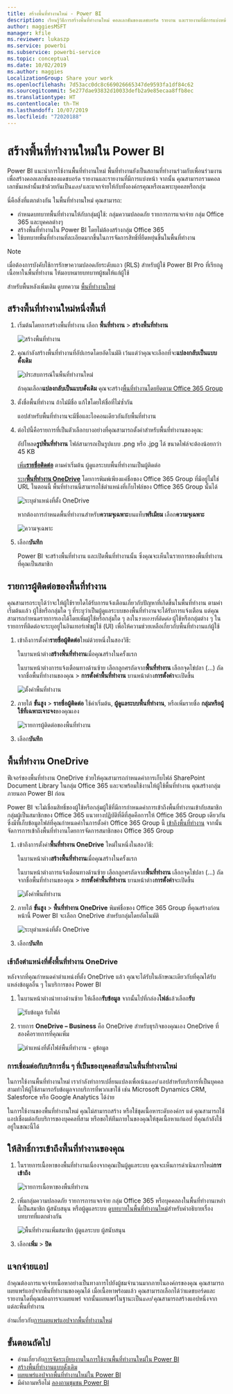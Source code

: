 ```yaml
---
title: สร้างพื้นที่ทำงานใหม่ - Power BI
description: เรียนรู้วิธีการสร้างพื้นที่ทำงานใหม่ คอลเลกชันของแดชบอร์ด รายงาน และรายงานที่มีการแบ่งหน้าที่สร้างขึ้นเพื่อนำเสนอเมทริกซ์หลักสำหรับองค์กรของคุณ
author: maggiesMSFT
manager: kfile
ms.reviewer: lukaszp
ms.service: powerbi
ms.subservice: powerbi-service
ms.topic: conceptual
ms.date: 10/02/2019
ms.author: maggies
LocalizationGroup: Share your work
ms.openlocfilehash: 7d53acc0dc8c669026665347de9593fa1df84c62
ms.sourcegitcommit: 5e277dae93832d10033defb2a9e85ecaa8ffb8ec
ms.translationtype: HT
ms.contentlocale: th-TH
ms.lasthandoff: 10/07/2019
ms.locfileid: "72020188"
---
```

# <a name="create-the-new-workspaces-in-power-bi"></a>สร้างพื้นที่ทำงานใหม่ใน Power BI

Power BI แนะนำการใช้งานพื้นที่ทำงานใหม่ พื้นที่ทำงานยังเป็นสถานที่ทำงานร่วมกับเพื่อนร่วมงานเพื่อสร้างคอลเลกชันของแดชบอร์ด รายงานและรายงานที่มีการแบ่งหน้า จากนั้น คุณสามารถรวมคอลเลกชันเหล่านั้นเข้าด้วยกันเป็น*แอป* และแจกจ่ายให้กับทั้งองค์กรคุณหรือเฉพาะบุคคลหรือกลุ่ม 

นี่คือสิ่งที่แตกต่างกัน ในพื้นที่ทำงานใหม่ คุณสามารถ:

- กำหนดบทบาทพื้นที่ทำงานให้กับกลุ่มผู้ใช้: กลุ่มความปลอดภัย รายการการแจกจ่าย กลุ่ม Office 365 และบุคคลต่างๆ
- สร้างพื้นที่ทำงานใน Power BI โดยไม่ต้องสร้างกลุ่ม Office 365
- ใช้บทบาทพื้นที่ทำงานที่ละเอียดมากขึ้นในการจัดการสิทธิ์ที่ยืดหยุ่นขึ้นในพื้นที่ทำงาน

> [!NOTE]
> เมื่อต้องการบังคับใช้การรักษาความปลอดภัยระดับแถว (RLS) สำหรับผู้ใช้ Power BI Pro ที่เรียกดูเนื้อหาในพื้นที่ทำงาน ให้มอบหมายบทบาทผู้ชมให้แก่ผู้ใช้

สำหรับพื้นหลังเพิ่มเติม ดูบทความ [พื้นที่ทำงานใหม่](service-new-workspaces.md)

## <a name="create-one-of-the-new-workspaces"></a>สร้างพื้นที่ทำงานใหม่หนึ่งพื้นที่

1. เริ่มต้นโดยการสร้างพื้นที่ทำงาน เลือก **พื้นที่ทำงาน** > **สร้างพื้นที่ทำงาน**
   
     ![สร้างพื้นที่ทำงาน](media/service-create-the-new-workspaces/power-bi-workspace-create.png)

2. คุณกำลังสร้างพื้นที่ทำงานที่อัปเกรดโดยอัตโนมัติ เว้นแต่ว่าคุณจะเลือกที่จะ**แปลงกลับเป็นแบบดั้งเดิม**
   
     ![ประสบการณ์ในพื้นที่ทำงานใหม่](media/service-create-the-new-workspaces/power-bi-new-workspace.png)
     
     ถ้าคุณเลือก**แปลงกลับเป็นแบบดั้งเดิม** คุณจะสร้าง[พื้นที่ทำงานโดยยึดตาม Office 365 Group](service-create-workspaces.md) 

2. ตั้งชื่อพื้นที่ทำงาน ถ้าไม่มีชื่อ แก้ไขโดยให้ชื่อที่ไม่ซ้ำกัน
   
     แอปสำหรับพื้นที่ทำงานจะมีชื่อและไอคอนเดียวกันกับพื้นที่ทำงาน
   
1. ต่อไปนี้คือรายการที่เป็นตัวเลือกบางอย่างที่คุณสามารถตั้งค่าสำหรับพื้นที่ทำงานของคุณ:

    อัปโหลด**รูปพื้นที่ทำงาน** ไฟล์สามารถเป็นรูปแบบ .png หรือ .jpg ได้ ขนาดไฟล์จะต้องน้อยกว่า 45 KB
    
    [เพิ่ม**รายชื่อติดต่อ**](#workspace-contact-list) ตามค่าเริ่มต้น ผู้ดูแลระบบพื้นที่ทำงานเป็นผู้ติดต่อ 
    
    [ระบุ**พื้นที่ทำงาน OneDrive**](#workspace-onedrive) โดยการพิมพ์เพียงแค่ชื่อของ Office 365 Group ที่มีอยู่ไม่ใช่ URL ในตอนนี้ พื้นที่ทำงานนี้สามารถใช้ตำแหน่งที่เก็บไฟล์ของ Office 365 Group นั้นได้ 

    ![ระบุตำแหน่งที่ตั้ง OneDrive](media/service-create-the-new-workspaces/power-bi-new-workspace-onedrive.png)

    หากต้องการกำหนดพื้นที่ทำงานสำหรับ**ความจุเฉพาะ**บนแท็บ**พรีเมียม** เลือก**ความจุเฉพาะ**
     
    ![ความจุเฉพาะ](media/service-create-the-new-workspaces/power-bi-workspace-premium.png)

1. เลือก**บันทึก**

    Power BI จะสร้างพื้นที่ทำงาน และเปิดพื้นที่ทำงานนั้น ซึ่งคุณจะเห็นในรายการของพื้นที่ทำงานที่คุณเป็นสมาชิก 

## <a name="workspace-contact-list"></a>รายการผู้ติดต่อของพื้นที่ทำงาน

คุณสามารถระบุได้ว่าจะให้ผู้ใช้รายใดได้รับการแจ้งเตือนเกี่ยวกับปัญหาที่เกิดขึ้นในพื้นที่ทำงาน ตามค่าเริ่มต้นแล้ว ผู้ใช้หรือกลุ่มใด ๆ ที่ระบุว่าเป็นผู้ดูแลระบบของพื้นที่ทำงานจะได้รับการแจ้งเตือน แต่คุณสามารถกำหนดรายการเองได้โดยเพิ่มผู้ใช้หรือกลุ่มใด ๆ ลงใน*รายการที่ติดต่อ* ผู้ใช้หรือกลุ่มต่าง ๆ ในรายการที่ติดต่อจะระบุอยู่ในอินเทอร์เฟซผู้ใช้ (UI) เพื่อให้ความช่วยเหลือเกี่ยวกับพื้นที่ทำงานแก่ผู้ใช้

1. เข้าถึงการตั้งค่า**รายชื่อผู้ติดต่อ**ใหม่ด้วยหนึ่งในสองวิธี:

    ในบานหน้าต่าง**สร้างพื้นที่ทำงาน**เมื่อคุณสร้างในครั้งแรก

    ในบานหน้าต่างการแจ้งเตือนทางด้านซ้าย เลือกลูกศรถัดจาก**พื้นที่ทำงาน** เลือกจุดไข่ปลา (...) ถัดจากชื่อพื้นที่ทำงานของคุณ > **การตั้งค่าพื้นที่ทำงาน** บานหน้าต่าง**การตั้งค่า**จะเปิดขึ้น

    ![ตั้งค่าพื้นที่ทำงาน](media/service-create-the-new-workspaces/power-bi-workspace-new-settings.png)

2. ภายใต้ **ขั้นสูง** > **รายชื่อผู้ติดต่อ** ใช้ค่าเริ่มต้น, **ผู้ดูแลระบบพื้นที่ทำงาน**, หรือเพิ่มรายชื่อ **กลุ่มหรือผู้ใช้ที่เฉพาะเจาะจง**ของคุณเอง 

    ![รายการผู้ติดต่อของพื้นที่ทำงาน](media/service-create-the-new-workspaces/power-bi-workspace-contacts.png)

3. เลือก**บันทึก**

## <a name="workspace-onedrive"></a>พื้นที่ทำงาน OneDrive

ฟีเจอร์ของพื้นที่ทำงาน OneDrive ช่วยให้คุณสามารถกำหนดค่าการเก็บไฟล์ SharePoint Document Library ในกลุ่ม Office 365 และจะพร้อมใช้งานให้ผู้ใช้พื้นที่ทำงาน คุณสร้างกลุ่มภายนอก Power BI ก่อน 

Power BI จะไม่เชื่อมสิทธิ์ของผู้ใช้หรือกลุ่มผู้ใช้ที่มีการกำหนดค่าการเข้าถึงพื้นที่ทำงานเข้ากับสมาชิกกลุ่มผู้เป็นสมาชิกของ Office 365 แนวทางปฏิบัติที่ดีที่สุดคือการให้ Office 365 Group เดียวกันซึ่งมีที่เก็บข้อมูลไฟล์ที่คุณกำหนดค่าในการตั้งค่า Office 365 Group นี้ [เข้าถึงพื้นที่ทำงาน](#give-access-to-your-workspace) จากนั้นจัดการการเข้าถึงพื้นที่ทำงานโดยการจัดการสมาชิกของ Office 365 Group 

1. เข้าถึงการตั้งค่า**พื้นที่ทำงาน OneDrive** ใหม่ในหนึ่งในสองวิธี:

    ในบานหน้าต่าง**สร้างพื้นที่ทำงาน**เมื่อคุณสร้างในครั้งแรก

    ในบานหน้าต่างการแจ้งเตือนทางด้านซ้าย เลือกลูกศรถัดจาก**พื้นที่ทำงาน** เลือกจุดไข่ปลา (...) ถัดจากชื่อพื้นที่ทำงานของคุณ > **การตั้งค่าพื้นที่ทำงาน** บานหน้าต่าง**การตั้งค่า**จะเปิดขึ้น

    ![ตั้งค่าพื้นที่ทำงาน](media/service-create-the-new-workspaces/power-bi-workspace-new-settings.png)

2. ภายใต้ **ขั้นสูง** > **พื้นที่ทำงาน OneDrive** พิมพ์ชื่อของ Office 365 Group ที่คุณสร้างก่อนหน้านี้ Power BI จะเลือก OneDrive สำหรับกลุ่มโดยอัตโนมัติ

    ![ระบุตำแหน่งที่ตั้ง OneDrive](media/service-create-the-new-workspaces/power-bi-new-workspace-onedrive.png)

3. เลือก**บันทึก**

### <a name="access-the-workspace-onedrive-location"></a>เข้าถึงตำแหน่งที่ตั้งพื้นที่ทำงาน OneDrive

หลังจากที่คุณกำหนดค่าตำแหน่งที่ตั้ง OneDrive แล้ว คุณจะได้รับในลักษณะเดียวกับที่คุณได้รับแหล่งข้อมูลอื่น ๆ ในบริการของ Power BI

1. ในบานหน้าต่างนำทางด้านซ้าย ให้เลือก**รับข้อมูล** จากนั้นไปที่กล่อง**ไฟล์**แล้วเลือก**รับ**

    ![รับข้อมูล รับไฟล์](media/service-create-the-new-workspaces/power-bi-get-data-files.png)

1.  รายการ **OneDrive – Business** คือ OneDrive สำหรับธุรกิจของคุณเอง OneDrive ที่สองคือรายการที่คุณเพิ่ม

    ![ตำแหน่งที่ตั้งไฟล์พื้นที่ทำงาน - ดูข้อมูล](media/service-create-the-new-workspaces/power-bi-new-workspace-get-data-onedrive.png)

### <a name="connecting-to-third-party-services-in-new-workspaces"></a>การเชื่อมต่อกับบริการอื่น ๆ ที่เป็นของบุคคลที่สามในพื้นที่ทำงานใหม่

ในการใช้งานพื้นที่ทำงานใหม่ เรากำลังทำการเปลี่ยนแปลงเพื่อเน้น*แอป* แอปสำหรับบริการที่เป็นบุคคลสามทำให้ผู้ใช้สามารถรับข้อมูลจากบริการที่พวกเขาใช้ เช่น Microsoft Dynamics CRM, Salesforce หรือ Google Analytics ได้ง่าย

ในการใช้งานของพื้นที่ทำงานใหม่ คุณไม่สามารถสร้าง หรือใช้ชุดเนื้อหาระดับองค์กร แต่ คุณสามารถใช้แอปเชื่อมต่อกับบริการของบุคคลที่สาม หรือขอให้ทีมภายในของคุณให้ชุดเนื้อหาแก่แอป ที่คุณกำลังใช้อยู่ในขณะนี้ได้ 

## <a name="give-access-to-your-workspace"></a>ให้สิทธิ์การเข้าถึงพื้นที่ทำงานของคุณ

1. ในรายการเนื้อหาของพื้นที่ทำงานเนื่องจากคุณเป็นผู้ดูแลระบบ คุณจะเห็นการดำเนินการใหม่**การเข้าถึง**

    ![รายการเนื้อหาของพื้นที่ทำงาน](media/service-create-the-new-workspaces/power-bi-workspace-access-icon.png)

1. เพิ่มกลุ่มความปลอดภัย รายการการแจกจ่าย กลุ่ม Office 365 หรือบุคคลลงในพื้นที่ทำงานเหล่านี้เป็นสมาชิก ผู้สนับสนุน หรือผู้ดูแลระบบ ดู[บทบาทในพื้นที่ทำงานใหม่](service-new-workspaces.md#roles-in-the-new-workspaces)สำหรับคำอธิบายเรื่องบทบาทที่แตกต่างกัน

    ![พื้นที่ทำงานเพิ่มสมาชิก ผู้ดูแลระบบ ผู้สนับสนุน](media/service-create-the-new-workspaces/power-bi-workspace-add-members.png)

9. เลือก**เพิ่ม** > **ปิด**


## <a name="distribute-an-app"></a>แจกจ่ายแอป

ถ้าคุณต้องการแจกจ่ายเนื้อหาอย่างเป็นทางการไปยังผู้ชมจำนวนมากภายในองค์กรของคุณ คุณสามารถเผยแพร่แอปจากพื้นที่ทำงานของคุณได้  เมื่อเนื้อหาพร้อมแล้ว คุณสามารถเลือกได้ว่าแดชบอร์ดและรายงานใดที่คุณต้องการจะเผยแพร่ จากนั้นเผยแพร่ในฐานะเป็น*แอป* คุณสามารถสร้างแอปหนึ่งจากแต่ละพื้นที่ทำงาน

อ่านเกี่ยวกับ[การเผยแพร่แอปจากพื้นที่ทำงานใหม่](service-create-distribute-apps.md)

## <a name="next-steps"></a>ขั้นตอนถัดไป
* อ่านเกี่ยวกับ[การจัดระเบียบงานในการใช้งานพื้นที่ทำงานใหม่ใน Power BI](service-new-workspaces.md)
* [สร้างพื้นที่ทำงานแบบดั้งเดิม](service-create-workspaces.md)
* [เผยแพร่แอปจากพื้นที่ทำงานใหม่ใน Power BI ](service-create-distribute-apps.md)
* มีคำถามหรือไม่ [ลองถามชุมชน Power BI](http://community.powerbi.com/)
